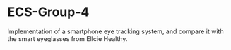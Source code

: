 # ECS-Group-4
Implementation of a smartphone eye tracking system, and compare it with the smart eyeglasses from Ellcie Healthy.
